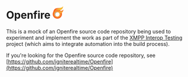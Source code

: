 Openfire ![alt tag](https://raw.githubusercontent.com/igniterealtime/IgniteRealtime-Website/main/src/main/webapp/images/logo_openfire.gif)
========

This is a mock of an Openfire source code repository being used to experiment and implement the work as part of the [XMPP Interop Testing](https://xmpp-interop-testing.github.io/) project (which aims to integrate automation into the build process).

If you're looking for the Openfire source code repository, see [https://github.com/igniterealtime/Openfire](https://github.com/igniterealtime/Openfire)
